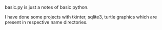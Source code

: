 basic.py is just a notes of basic python.

I have done some projects with tkinter, sqlite3, turtle graphics which are present in respective name directories.
